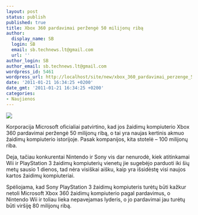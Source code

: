 ```yaml
---
layout: post
status: publish
published: true
title: Xbox 360 pardavimai peržengė 50 milijonų ribą
author:
  display_name: SB
  login: SB
  email: sb.technews.lt@gmail.com
  url: ''
author_login: SB
author_email: sb.technews.lt@gmail.com
wordpress_id: 5461
wordpress_url: http://localhost/site/new/xbox_360_pardavimai_perzenge_50_milijonu_riba/
date: '2011-01-21 16:34:25 +0200'
date_gmt: '2011-01-21 16:34:25 +0200'
categories:
- Naujienos
---
```

<div class="imgright"><img src="http://technews.lt/upload/Xbox360full_500x526__80199_zoom.jpg"  /></div>
<p>Korporacija Microsoft oficialiai patvirtino, kad jos žaidimų kompiuterio Xbox 360 pardavimai peržengė 50 milijonų ribą, o tai yra naujas kertinis akmuo žaidimų kompiuterio istorijoje. Pasak kompanijos, kita stotelė – 100 milijonų riba.</p>
<p>Deja, tačiau konkurentai Nintendo ir Sony vis dar nenurodė, kiek atitinkamai Wii ir PlayStation 3 žaidimų kompiuterių vienetų jie sugebėjo parduoti iki šių metų sausio 1 dienos, tad nėra visiškai aišku, kaip yra išsidėstę visi naujos kartos žaidimų kompiuteriai.</p>
<p>Spėliojama, kad Sony PlayStation 3 žaidimų kompiuteris turėtų būti kažkur netoli Microsoft Xbox 360 žaidimų kompiuterio pagal pardavimus, o Nintendo Wii ir toliau lieka nepavejamas lyderis, o jo pardavimai jau turėtų būti viršiję 80 milijonų ribą.<br /></p>
